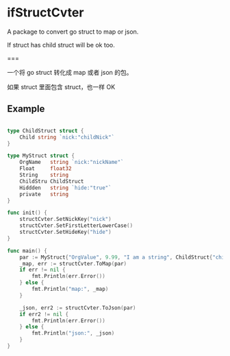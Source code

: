 # ifStructCvter
A package to convert  go struct to  map or json.

If struct has child struct will be ok too.

===
 
一个将 go struct 转化成 map 或者 json 的包。

如果 struct 里面包含 struct，也一样 OK



## Example
```go

type ChildStruct struct {
	Child string `nick:"childNick"`
}

type MyStruct struct {
	OrgName   string `nick:"nickName"`
	Float     float32
	String    string
	ChildStru ChildStruct
	Hiddden   string `hide:"true"`
	private   string
}

func init() {
	structCvter.SetNickKey("nick")
	structCvter.SetFirstLetterLowerCase()
	structCvter.SetHideKey("hide")
}

func main() {
	par := MyStruct{"OrgValue", 9.99, "I am a string", ChildStruct{"child struct"}, "Hiddden value", "private value"}
	_map, err := structCvter.ToMap(par)
	if err != nil {
		fmt.Println(err.Error())
	} else {
		fmt.Println("map:", _map)
	}

	_json, err2 := structCvter.ToJson(par)
	if err2 != nil {
		fmt.Println(err.Error())
	} else {
		fmt.Println("json:", _json)
	}
}
```

